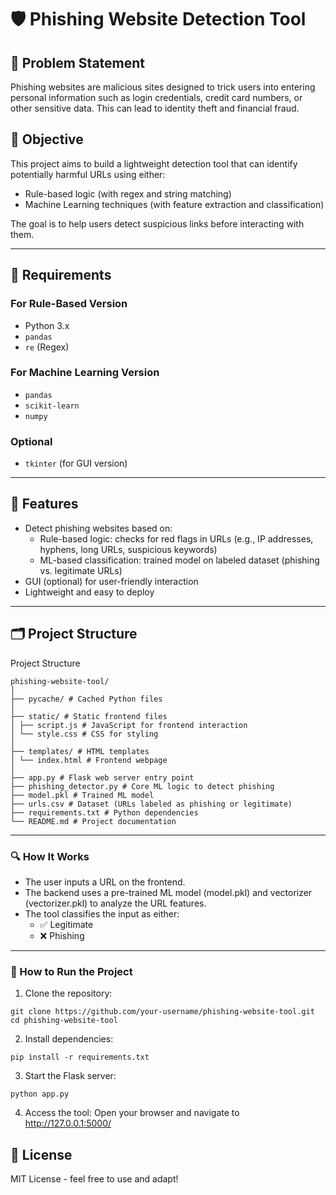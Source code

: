 # 🛡️ Phishing Website Detection Tool

## 📌 Problem Statement
Phishing websites are malicious sites designed to trick users into entering personal information such as login credentials, credit card numbers, or other sensitive data. This can lead to identity theft and financial fraud.

## 🎯 Objective
This project aims to build a lightweight detection tool that can identify potentially harmful URLs using either:
- Rule-based logic (with regex and string matching)
- Machine Learning techniques (with feature extraction and classification)

The goal is to help users detect suspicious links before interacting with them.

---
## 🧰 Requirements

### For Rule-Based Version
- Python 3.x
- `pandas`
- `re` (Regex)

### For Machine Learning Version
- `pandas`
- `scikit-learn`
- `numpy`

### Optional
- `tkinter` (for GUI version)

---

## 🧠 Features

- Detect phishing websites based on:
  - Rule-based logic: checks for red flags in URLs (e.g., IP addresses, hyphens, long URLs, suspicious keywords)
  - ML-based classification: trained model on labeled dataset (phishing vs. legitimate URLs)
- GUI (optional) for user-friendly interaction
- Lightweight and easy to deploy

---

## 🗂️ Project Structure

Project Structure
```
phishing-website-tool/
│
├── pycache/ # Cached Python files
│
├── static/ # Static frontend files
│ ├── script.js # JavaScript for frontend interaction
│ └── style.css # CSS for styling
│
├── templates/ # HTML templates
│ └── index.html # Frontend webpage
│
├── app.py # Flask web server entry point
├── phishing_detector.py # Core ML logic to detect phishing
├── model.pkl # Trained ML model
├── urls.csv # Dataset (URLs labeled as phishing or legitimate)
├── requirements.txt # Python dependencies
└── README.md # Project documentation
```
---

### 🔍 How It Works
- The user inputs a URL on the frontend.
- The backend uses a pre-trained ML model (model.pkl) and vectorizer (vectorizer.pkl) to analyze the URL features.
- The tool classifies the input as either:
   - ✅ Legitimate
   - ❌ Phishing

--- 

### 🚀 How to Run the Project
1. Clone the repository:
```
git clone https://github.com/your-username/phishing-website-tool.git
cd phishing-website-tool
```
2. Install dependencies:
```
pip install -r requirements.txt
```
3. Start the Flask server:
```
python app.py
```
4. Access the tool:
Open your browser and navigate to http://127.0.0.1:5000/


## 📄 License
MIT License - feel free to use and adapt!
